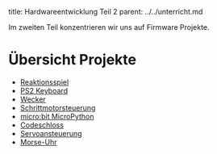 title: Hardwareentwicklung Teil 2
parent: ../../unterricht.md

Im zweiten Teil konzentrieren wir uns auf Firmware Projekte.

# Übersicht Projekte
* [Reaktionsspiel](reaktionsspiel.html)
* [PS2 Keyboard](keyboard.html)
* [Wecker](wecker.html)
* [Schrittmotorsteuerung](schrittmotor.html)
* [micro:bit MicroPython](micropython.html)
* [Codeschloss](codeschloss.html)
* [Servoansteuerung](servo.html)
* [Morse-Uhr](morseuhr.html)
<!-- * [Füllstandsmessung](fuellstandsmessung.html) -->
<!-- * [micro:bit Rust](rust.html) -->